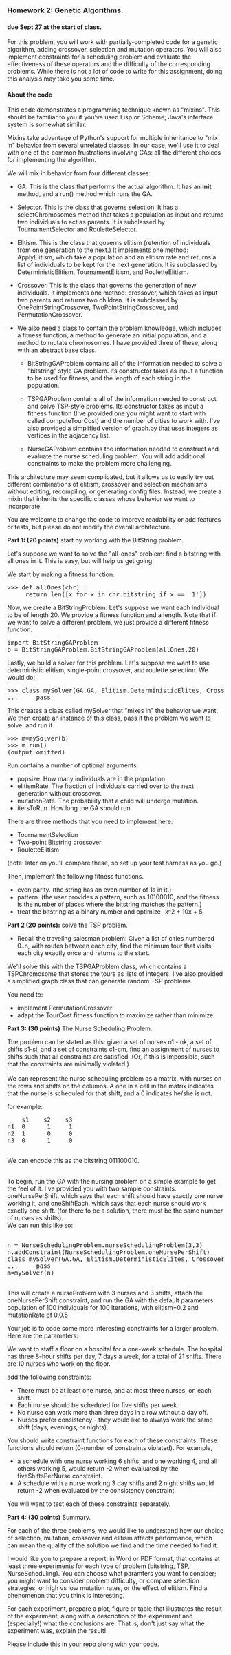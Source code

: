 ### Homework 2: Genetic Algorithms.

#### due Sept 27 at the start of class.

For this problem, you will work with partially-completed code for a genetic algorithm, adding crossover, selection and mutation operators. You will also implement constraints for a scheduling
problem and evaluate the effectiveness of these operators and the difficulty of the corresponding problems. While there is not a lot of code to write for this assignment, doing this analysis may take you some time.

#### About the code

This code demonstrates a programming technique known as "mixins". This should be familiar to you if you've used Lisp or Scheme; Java's interface system is somewhat similar.
  
Mixins take advantage of Python's support for multiple inheritance to "mix in" behavior from several unrelated classes.
In our case, we'll use it to deal with one of the common frustrations involving GAs: all the different choices for implementing the algorithm.
    
We will mix in behavior from four different classes:

- GA. This is the class that performs the actual algorithm. It has an __init__ method, and a run() method which runs the GA. 
- Selector. This is the class that governs selection. It has a selectChromosomes method that takes a population as input and returns two individuals to act as parents. It is subclassed by TournamentSelector and RouletteSelector.
- Elitism. This is the class that governs elitism (retention of individuals from one generation to the next.) It implements one method: ApplyElitism, which take a population and an elitism rate
and returns a list of individuals to be kept for the next generation. It is subclassed by DeterministicElitism, TournamentElitism, and RouletteElitism. 
- Crossover. This is the class that governs the generation of new individuals. It implements one method: crossover, which takes
as input two parents and returns two children. It is subclassed by
OnePointStringCrossover, TwoPointStringCrossover, and PermutationCrossover.
- We also need a class to contain the problem knowledge, which includes a fitness function, a method to generate an initial population, and a method to mutate chromosomes. I have provided
three of these, along with an abstract base class.

  - BitStringGAProblem contains all of the information needed
     to solve a "bitstring" style GA problem. Its constructor takes as
     input a function to be used for fitness, and the length of each
     string in the population.

  - TSPGAProblem contains all of the information needed to
     construct and solve TSP-style problems. Its constructor takes as
     input a fitness function (I've provided one you might want to start with called
     computeTourCost) and the number of cities to work with. I've also provided a simplified version of graph.py that uses integers as vertices in the adjacency list.

  - NurseGAProblem contains the information needed to construct
   and evaluate the nurse scheduling problem. You will add additional constraints to make the problem more challenging.
    
This architecture may seem complicated, but it allows us to easily try out different combinations of elitism, crossover and selection mechanisms without editing, recompiling, or generating config
files. Instead, we create a mixin that inherits the specific classes whose behavior we want to incorporate. 

You are welcome to change the code to improve readability or add features or tests, but please do not modify the 
overall architecture.


**Part 1: (20 points)** start by working with the BitString problem.

Let's suppose we want to solve the "all-ones" problem: find a bitstring with all ones in it. This is easy, but will help us get going.

We start by making a fitness function:
<pre>
>>> def allOnes(chr) :
     return len([x for x in chr.bitstring if x == '1'])
</pre>

Now, we create a BitStringProblem. Let's suppose we want each
individual to be of length 20. We provide a fitness function and a length. Note that if we want to solve a different problem, we just provide a different fitness function.

<pre>
import BitStringGAProblem
b = BitStringGAProblem.BitStringGAProblem(allOnes,20)
</pre>
Lastly, we build a solver for this problem. Let's suppose we want to
use deterministic elitism, single-point crossover, and roulette selection. We would do:

<pre>
>>> class mySolver(GA.GA, Elitism.DeterministicElites, Crossover.OnePointStringCrossover, Selector.RouletteSelector):
...     pass
</pre>

This creates a class called mySolver that "mixes in" the behavior we
want. We then create an instance of this class, pass it the problem we
want to solve, and run it.
<pre>
>>> m=mySolver(b)
>>> m.run()
(output omitted)
</pre>
Run contains a number of optional arguments:
<ul>
  <li> popsize. How many individuals are in the population. </li>
  <li> elitismRate. The fraction of individuals carried over to the
  next generation without crossover. </li>
  <li> mutationRate. The probability that a child will undergo
  mutation. </li>
  <li> itersToRun.  How long the GA should run.  </li>
</ul>

There are three methods that you need to implement here:
- TournamentSelection
- Two-point Bitstring crossover
- RouletteElitism

(note: later on you'll compare these, so set up your test harness as you go.)

Then, implement the following fitness functions.
- even parity. (the string has an even number of 1s in it.)
- pattern. (the user provides a pattern, such as 10100010, and the fitness is the number of places where the bitstring matches the pattern.)
- treat the bitstring as a binary number and optimize -x^2 + 10x + 5.


**Part 2 (20 points):** solve the TSP problem.

- Recall the traveling salesman problem: Given a list of cities numbered
  0..n, with routes between each city, find the minimum tour that
  visits each city exactly once and returns to the start. 

We'll solve this with the TSPGAProblem class, which contains a TSPChromosome that stores the tours as lists of integers. I've also provided a simplified graph class that can
  generate random TSP problems.

You need to:
- implement PermutationCrossover
- adapt the TourCost fitness function to maximize rather than minimize.



**Part 3: (30 points)** The Nurse Scheduling Problem.

The problem can be stated as this: given a set of nurses n1 - nk, a
set of shifts s1-sj, and a set of constraints c1-cm, find an
assignment of nurses to shifts such that all constraints are
satisfied. (Or, if this is impossible, such that the constraints are
minimally violated.)
<br /><br />
We can represent the nurse scheduling problem as a matrix, with nurses
on the rows and shifts on the columns. A one in a cell in the matrix
indicates that the nurse is scheduled for that shift, and a 0
indicates he/she is not.  

for example:
<pre>
    s1    s2    s3
n1  0      1     1
n2  1      0     0
n3  0      1     0
    
</pre>
We can encode this as the bitstring 011100010.
<br /><br />

To begin, run the GA with the nursing problem on a simple example to
get the feel of it. I've provided you with two sample constraints:
oneNursePerShift, which says that each shift should have exactly one
nurse working it, and oneShiftEach, which says that each nurse should
work exactly one shift. (for there to be a solution, there must be the
same number of nurses as shifts). 
<br />
We can run this like so:
<pre>

n = NurseSchedulingProblem.nurseSchedulingProblem(3,3)
n.addConstraint(NurseSchedulingProblem.oneNursePerShift)
class mySolver(GA.GA, Elitism.DeterministicElites, Crossover.OnePointStringCrossover, Selector.RouletteSelector):
...     pass
m=mySolver(n)

</pre>
This will create a nurseProblem with 3 nurses and 3 shifts, attach the
oneNursePerShift constraint, and run the GA with the default parameters: population of 100
individuals for 100 iterations, with elitism=0.2 and mutationRate of 0.0.5


Your job is to code some more interesting constraints for a larger
problem. Here are the parameters:

We want to staff a floor on a hospital for a one-week schedule. The
hospital has three 8-hour shifts per day, 7 days a week, for a total
of 21 shifts. There are 10 nurses who work on the floor.

add the following constraints:
- There must be at least one nurse, and at most three nurses, on
  each shift.
- Each nurse should be scheduled for five shifts per week.
- No nurse can work more than three days in a row without a day
  off.
- Nurses prefer consistency - they would like to always work the
  same shift (days, evenings, or nights).

You should write constraint functions for each of these
constraints. These functions should return (0-number of constraints
violated). For example,

- a schedule with one nurse working 6 shifts, and one working 4,
  and all others working 5, would return -2 when evaluated by the
  fiveShiftsPerNurse constraint.
- A schedule with a nurse working 3 day shifts and 2 night shifts
  would return -2 when evaluated by the consistency constraint.</li>

You will want to test each of these constraints separately.

**Part 4: (30 points)** Summary.

For each of the three problems, we would like to understand how our choice of selection, mutation, crossover and elitism affects performance, which can mean the quality of the solution we find and the time needed to find it. 

I would like you to prepare a report, in Word or PDF format, that contains at least three experiments for each type of problem (bitstring, TSP, NurseScheduling). You can choose what paramters you want to consider; you might want to consider problem difficulty, or compare selection strategies, or high vs low mutation rates, or the effect of elitism. Find a phenomenon that you think is interesting.

For each experiment, prepare a plot, figure or table that illustrates the result of the experiment, along with a description of the experiment and (especially!) what the conclusions are. That is, don't just say what the experiment was, explain the result!

Please include this in your repo along with your code.

